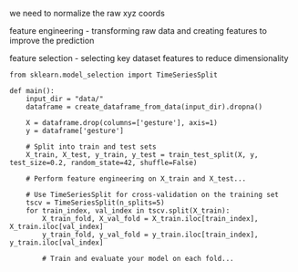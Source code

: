 we need to normalize the raw xyz coords


feature engineering - transforming raw data and creating features to improve the prediction 

feature selection - selecting key dataset features to reduce dimensionality


    from sklearn.model_selection import TimeSeriesSplit

    def main():
        input_dir = "data/"
        dataframe = create_dataframe_from_data(input_dir).dropna()

        X = dataframe.drop(columns=['gesture'], axis=1)
        y = dataframe['gesture']

        # Split into train and test sets
        X_train, X_test, y_train, y_test = train_test_split(X, y, test_size=0.2, random_state=42, shuffle=False)

        # Perform feature engineering on X_train and X_test...

        # Use TimeSeriesSplit for cross-validation on the training set
        tscv = TimeSeriesSplit(n_splits=5)
        for train_index, val_index in tscv.split(X_train):
            X_train_fold, X_val_fold = X_train.iloc[train_index], X_train.iloc[val_index]
            y_train_fold, y_val_fold = y_train.iloc[train_index], y_train.iloc[val_index]

            # Train and evaluate your model on each fold...